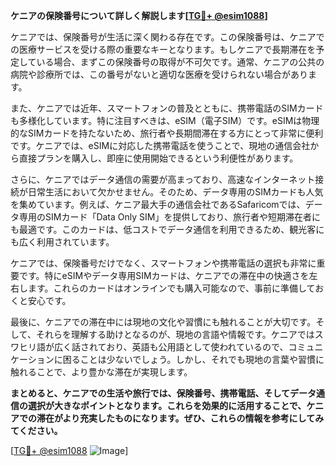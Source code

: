 **ケニアの保険番号について詳しく解説します[[TG💪+ @esim1088](https://t.me/s/esim1088)]**

ケニアでは、保険番号が生活に深く関わる存在です。この保険番号は、ケニアでの医療サービスを受ける際の重要なキーとなります。もしケニアで長期滞在を予定している場合、まずこの保険番号の取得が不可欠です。通常、ケニアの公共の病院や診療所では、この番号がないと適切な医療を受けられない場合があります。

また、ケニアでは近年、スマートフォンの普及とともに、携帯電話のSIMカードも多様化しています。特に注目すべきは、eSIM（電子SIM）です。eSIMは物理的なSIMカードを持たないため、旅行者や長期間滞在する方にとって非常に便利です。ケニアでは、eSIMに対応した携帯電話を使うことで、現地の通信会社から直接プランを購入し、即座に使用開始できるという利便性があります。

さらに、ケニアではデータ通信の需要が高まっており、高速なインターネット接続が日常生活において欠かせません。そのため、データ専用のSIMカードも人気を集めています。例えば、ケニア最大手の通信会社であるSafaricomでは、データ専用のSIMカード「Data Only SIM」を提供しており、旅行者や短期滞在者にも最適です。このカードは、低コストでデータ通信を利用できるため、観光客にも広く利用されています。

ケニアでは、保険番号だけでなく、スマートフォンや携帯電話の選択も非常に重要です。特にeSIMやデータ専用SIMカードは、ケニアでの滞在中の快適さを左右します。これらのカードはオンラインでも購入可能なので、事前に準備しておくと安心です。

最後に、ケニアでの滞在中には現地の文化や習慣にも触れることが大切です。そして、それらを理解する助けとなるのが、現地の言語や情報です。ケニアではスワヒリ語が広く話されており、英語も公用語として使われているので、コミュニケーションに困ることは少ないでしょう。しかし、それでも現地の言葉や習慣に触れることで、より豊かな滞在が実現します。

**まとめると、ケニアでの生活や旅行では、保険番号、携帯電話、そしてデータ通信の選択が大きなポイントとなります。これらを効果的に活用することで、ケニアでの滞在がより充実したものになります。ぜひ、これらの情報を参考にしてみてください。**

[[TG💪+ @esim1088](https://t.me/s/esim1088) ![Image](https://i.postimg.cc/Y0z9fWf4/image.png)]